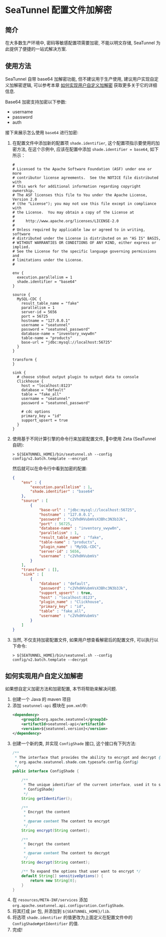 # SeaTunnel 配置文件加解密


<!--more-->



## 简介
在大多数生产环境中, 密码等敏感配置项需要加密, 不能以明文存储, SeaTunnel 为此提供了便捷的一站式解决方案. 

## 使用方法
SeaTunnel 自带 base64 加解密功能, 但不建议用于生产使用, 建议用户实现自定义加解密逻辑, 可以参考本章 [如何实现用户自定义加解密](#如何实现用户自定义加解密) 获取更多关于它的详细信息. 

Base64 加密支持加密以下参数:
* username
* password
* auth

接下来展示怎么使用 `base64` 进行加密:
1. 在配置文件中添加新的配置项 `shade.identifier`, 这个配置项指示要使用的加密方法, 在这个示例中, 应该在配置中添加 `shade.identifier = base64`, 如下所示：
	```config
	#
	# Licensed to the Apache Software Foundation (ASF) under one or more
	# contributor license agreements.  See the NOTICE file distributed with
	# this work for additional information regarding copyright ownership.
	# The ASF licenses this file to You under the Apache License, Version 2.0
	# (the "License"); you may not use this file except in compliance with
	# the License.  You may obtain a copy of the License at
	#
	#     http://www.apache.org/licenses/LICENSE-2.0
	#
	# Unless required by applicable law or agreed to in writing, software
	# distributed under the License is distributed on an "AS IS" BASIS,
	# WITHOUT WARRANTIES OR CONDITIONS OF ANY KIND, either express or implied.
	# See the License for the specific language governing permissions and
	# limitations under the License.
	#
	
	env {
	  execution.parallelism = 1
	  shade.identifier = "base64"
	}
	
	source {
	  MySQL-CDC {
		result_table_name = "fake"
		parallelism = 1
		server-id = 5656
		port = 56725
		hostname = "127.0.0.1"
		username = "seatunnel"
		password = "seatunnel_password"
		database-name = "inventory_vwyw0n"
		table-name = "products"
		base-url = "jdbc:mysql://localhost:56725"
	  }
	}
	
	transform {
	}
	
	sink {
	  # choose stdout output plugin to output data to console
	  Clickhouse {
		host = "localhost:8123"
		database = "default"
		table = "fake_all"
		username = "seatunnel"
		password = "seatunnel_password"
	
		# cdc options
		primary_key = "id"
		support_upsert = true
	  }
	}	
	```
2. 使用基于不同计算引擎的命令行来加密配置文件, 🌰中使用 Zeta (SeaTunnel 自研):
	```shell
	> ${SEATUNNEL_HOME}/bin/seatunnel.sh --config config/v2.batch.template --encrypt
	```
	然后就可以在命令行中看到加密的配置:
	```json
	{
		"env" : {
			"execution.parallelism" : 1,
			"shade.identifier" : "base64"
		},
		"source" : [
			{
				"base-url" : "jdbc:mysql://localhost:56725",
				"hostname" : "127.0.0.1",
				"password" : "c2VhdHVubmVsX3Bhc3N3b3Jk",
				"port" : 56725,
				"database-name" : "inventory_vwyw0n",
				"parallelism" : 1,
				"result_table_name" : "fake",
				"table-name" : "products",
				"plugin_name" : "MySQL-CDC",
				"server-id" : 5656,
				"username" : "c2VhdHVubmVs"
			}
		],
		"transform" : [],
		"sink" : [
			{
				"database" : "default",
				"password" : "c2VhdHVubmVsX3Bhc3N3b3Jk",
				"support_upsert" : true,
				"host" : "localhost:8123",
				"plugin_name" : "Clickhouse",
				"primary_key" : "id",
				"table" : "fake_all",
				"username" : "c2VhdHVubmVs"
			}
		]
	}
	```
3. 当然, 不仅支持加密配置文件, 如果用户想查看解密后的配置文件, 可以执行以下命令: 
	```shell
	> ${SEATUNNEL_HOME}/bin/seatunnel.sh --config config/v2.batch.template --decrypt
	```
	
## 如何实现用户自定义加解密
如果想自定义加密方法和加密配置, 本节将帮助来解决问题. 

1. 创建一个 Java 的 maven 项目
2. 添加 `seatunnel-api` 模块在 `pom.xml`中:
	```xml
	<dependency>
		<groupId>org.apache.seatunnel</groupId>
		<artifactId>seatunnel-api</artifactId>
		<version>${seatunnel.version}</version>
	</dependency>
	```
3. 创建一个新的类, 并实现 `ConfigShade` 接口, 这个接口有下列方法:
	```java
	/**
	 * The interface that provides the ability to encrypt and decrypt {@link
	 * org.apache.seatunnel.shade.com.typesafe.config.Config}
	 */
	public interface ConfigShade {
	
		/**
		 * The unique identifier of the current interface, used it to select the correct {@link
		 * ConfigShade}
		 */
		String getIdentifier();
	
		/**
		 * Encrypt the content
		 *
		 * @param content The content to encrypt
		 */
		String encrypt(String content);
	
		/**
		 * Decrypt the content
		 *
		 * @param content The content to decrypt
		 */
		String decrypt(String content);
	
		/** To expand the options that user want to encrypt */
		default String[] sensitiveOptions() {
			return new String[0];
		}
	}
	```
4. 在 `resources/META-INF/services` 添加 `org.apache.seatunnel.api.configuration.ConfigShade`.
5. 将其打成 jar 包, 并添加到 `${SEATUNNEL_HOME}/lib`.
6. 将选项 `shade.identifier` 的值更改为上面定义在配置文件中的 `ConfigShade#getIdentifier` 的值. 
7. 完成! 


